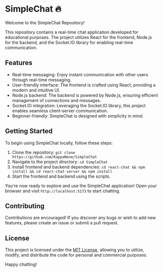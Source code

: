 # SimpleChat 🔥

Welcome to the SimpleChat Repository!

This repository contains a real-time chat application developed for educational purposes. The project utilizes React for the frontend, Node.js for the backend, and the Socket.IO library for enabling real-time communication.

## Features

- Real-time messaging: Enjoy instant communication with other users through real-time messaging.
- User-friendly interface: The frontend is crafted using React, providing a modern and intuitive UI.
- Node.js backend: The backend is powered by Node.js, ensuring efficient management of connections and messages.
- Socket.IO integration: Leveraging the Socket.IO library, this project enables seamless client-server communication.
- Beginner-friendly: SimpleChat is designed with simplicity in mind.

## Getting Started

To begin using SimpleChat locally, follow these steps:

1. Clone the repository: `git clone https://github.com/KappaNone/SimpleChat`
2. Navigate to the project directory: `cd SimpleChat`
3. Install frontend and backend dependencies: `cd react-chat && npm install && cd react-chat-server && npm install`
4. Start the frontend and backend using the scripts.

You're now ready to explore and use the SimpleChat application! Open your browser and visit `http://localhost:5173` to start chatting.

## Contributing

Contributions are encouraged! If you discover any bugs or wish to add new features, please create an issue or submit a pull request.

## License

This project is licensed under the [MIT License](LICENSE), allowing you to utilize, modify, and distribute the code for personal and commercial purposes.

Happy chatting!